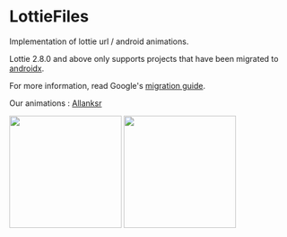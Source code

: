 # LottieFiles

 Implementation of lottie url / android animations.

Lottie 2.8.0 and above only supports projects that have been migrated to <a href="https://developer.android.com/jetpack/androidx/">androidx</a>. 

For more information, read Google's <a href="https://developer.android.com/jetpack/androidx/migrate">migration guide</a>.

Our animations : <a href="https://lottiefiles.com/allanksr">Allanksr</a>

<img width="200px" src="https://lh3.googleusercontent.com/-ynXpKy3gaI0/XO48bvQ28pI/AAAAAAAANkw/DY6-u-A5WwgMzufekHy0SNS1Vbi6Q4PBgCLcBGAs/lottieFiles.png"/>                  <img width="200px" src="https://lh3.googleusercontent.com/-Oq7260izbUA/XO48mwDB0bI/AAAAAAAANk4/PoPBEpzalpwNZmadN1jpE0zNZOSARW2RgCLcBGAs/lottieFiles2.png"/>
